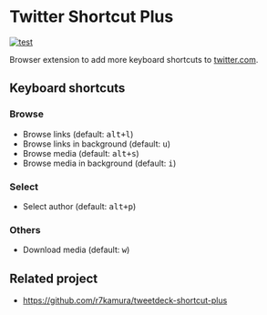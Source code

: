 # Twitter Shortcut Plus

[![test](https://github.com/r7kamura/twitter-shortcut-plus/actions/workflows/test.yml/badge.svg)](https://github.com/r7kamura/twitter-shortcut-plus/actions/workflows/test.yml)

Browser extension to add more keyboard shortcuts to [twitter.com](https://twitter.com/).

## Keyboard shortcuts

### Browse

- Browse links (default: <kbd>alt+l</kbd>)
- Browse links in background (default: <kbd>u</kbd>)
- Browse media (default: <kbd>alt+s</kbd>)
- Browse media in background (default: <kbd>i</kbd>)

### Select

- Select author (default: <kbd>alt+p</kbd>)

### Others

- Download media (default: <kbd>w</kbd>)

## Related project

- <https://github.com/r7kamura/tweetdeck-shortcut-plus>
